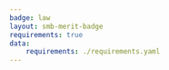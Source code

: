 ```yaml
---
badge: law
layout: smb-merit-badge
requirements: true
data:
    requirements: ./requirements.yaml
---
```

